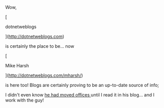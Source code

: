 Wow,

[

dotnetweblogs

](http://dotnetweblogs.com)

is certainly the place to be... now

[

Mike Harsh

](http://dotnetweblogs.com/mharsh/)

is here too! Blogs are certainly proving to be an up-to-date source of info;

I didn't even know [he had moved offices ](http://dotnetweblogs.com/mharsh/posts/4016.aspx)until I read it in his blog... and I work with the guy!